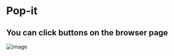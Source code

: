 # Pop-it
## You can click buttons on the browser page
![image](https://user-images.githubusercontent.com/71008947/124303382-0eba3500-db6b-11eb-85f5-591e9beba30d.png)
